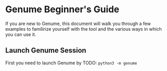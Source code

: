 # Genume Beginner's Guide

If you are new to Genume, this document will walk you through a few examples to familirize yourself with the tool and the various ways in which you can use it.

## Launch Genume Session

First you need to launch Genume by TODO: 
`python3 -m genume`